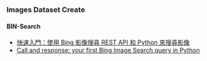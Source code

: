 ### Images Dataset Create
#### BIN-Search 
* [快速入門：使用 Bing 影像搜尋 REST API 和 Python 來搜尋影像](https://docs.microsoft.com/zh-tw/azure/cognitive-services/bing-image-search/quickstarts/python)
* [Call and response: your first Bing Image Search query in Python](https://github.com/jumbokh/nknu-class/blob/main/notebooks/BingImageSearchAPI.ipynb)
